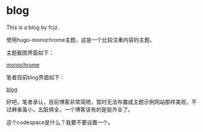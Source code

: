 # blog

This is a blog by fcjz.

使用hugo-monochrome主题，这是一个比较注重内容的主题。

主题截图界面如下：

[monochrome](https://github.com/fcjz/blog/blob/master/monochrome.png)

笔者目前blog界面如下：

[blog](https://github.com/fcjz/blog/blob/master/blog.png)

好吧，笔者承认，目前博客非常简陋，暂时无法布置成主题示例网站那样美观，不过麻雀虽小，五脏俱全，一个博客该有的是挺齐全了。

这个codespace是什么？我要不要设置一个。

